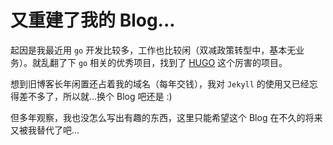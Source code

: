 # 又重建了我的 Blog...

起因是我最近用 `go` 开发比较多，工作也比较闲（双减政策转型中，基本无业务）。就乱翻了下 `go` 相关的优秀项目，找到了 [HUGO](https://gohugo.io/) 这个厉害的项目。 

想到旧博客长年闲置还占着我的域名（每年交钱），我对 `Jekyll` 的使用又已经忘得差不多了，所以就...换个 Blog 吧还是 :)

但多年观察，我也没怎么写出有趣的东西，这里只能希望这个 Blog 在不久的将来又被我替代了吧...


